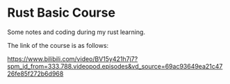 # Rust Basic Course

Some notes and coding during my rust learning.

The link of the course is as follows:

https://www.bilibili.com/video/BV15y421h7j7?spm_id_from=333.788.videopod.episodes&vd_source=69ac93649ea21c4726fe85f272b6d968
